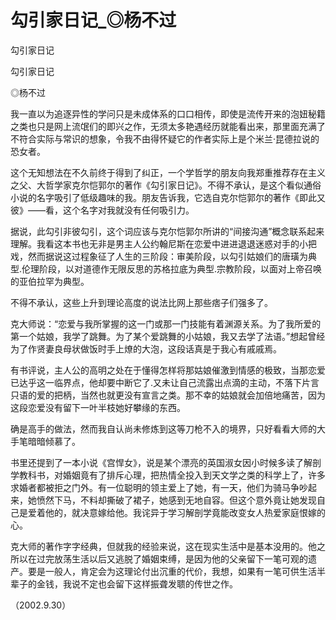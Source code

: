 # 勾引家日记_◎杨不过

勾引家日记

勾引家日记

◎杨不过

我一直以为追逐异性的学问只是未成体系的口口相传，即使是流传开来的泡妞秘籍之类也只是网上流氓们的即兴之作，无须太多艳遇经历就能看出来，那里面充满了不符合实际与常识的想象，令我不由得怀疑它的作者实际上是个米兰·昆德拉说的恐女者。

这个无知想法在不久前终于得到了纠正，一个学哲学的朋友向我郑重推荐存在主义之父、大哲学家克尔恺郭尔的著作《勾引家日记》。不得不承认，是这个看似通俗小说的名字吸引了低级趣味的我。朋友告诉我，它选自克尔恺郭尔的著作《即此又彼》——看，这个名字对我就没有任何吸引力。

据说，此勾引非彼勾引，这个词应该与克尔恺郭尔所讲的“间接沟通”概念联系起来理解。我看这本书也无非是男主人公约翰尼斯在恋爱中进进退退迷惑对手的小把戏，然而据说这过程象征了人生的三阶段：审美阶段，以勾引姑娘们的唐璜为典型.伦理阶段，以对道德作无限反思的苏格拉底为典型.宗教阶段，以面对上帝召唤的亚伯拉罕为典型。

不得不承认，这些上升到理论高度的说法比网上那些痞子们强多了。

克大师说：“恋爱与我所掌握的这一门或那一门技能有着渊源关系。为了我所爱的第一个姑娘，我学了跳舞。为了某个爱跳舞的小姑娘，我又去学了法语。”想起曾经为了作贤妻良母状做饭时手上燎的大泡，这段话真是于我心有戚戚焉。

有书评说，主人公的高明之处在于懂得怎样将那姑娘催激到情感的极致，当那恋爱已达乎这一临界点，他却要中断它了.又未让自己流露出点滴的主动，不落下片言只语的爱的把柄，当然也就更没有宣言之类。那不幸的姑娘就会加倍地痛苦，因为这段恋爱没有留下一叶半枝她好攀缘的东西。

确是高手的做法，然而我自认尚未修炼到这等刀枪不入的境界，只好看看大师的大手笔暗暗倾慕了。

书里还提到了一本小说《宫悍女》，说是某个漂亮的英国淑女因小时候多读了解剖学教科书，对婚姻竟有了排斥心理，把热情全投入到天文学之类的科学上了，许多求婚者都被拒之门外。有一位聪明的领主爱上了她，有一天，他们为骑马争吵起来，她愤然下马，不料却撕破了裙子，她感到无地自容。但这个意外竟让她发现自己是爱着他的，就决意嫁给他。我诧异于学习解剖学竟能改变女人热爱家庭恨嫁的心。

克大师的著作字字经典，但就我的经验来说，这在现实生活中是基本没用的。他之所以在过完放荡生活以后又逃脱了婚姻束缚，是因为他的父亲留下一笔可观的遗产。要是一般人，肯定会为这理论付出沉重的代价，我想，如果有一笔可供生活半辈子的金钱，我说不定也会留下这样振聋发聩的传世之作。

（2002.9.30）